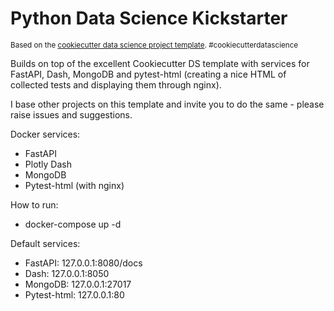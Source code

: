 Python Data Science Kickstarter 
==============================

<p><small>Based on the <a target="_blank" href="https://drivendata.github.io/cookiecutter-data-science/">cookiecutter data science project template</a>. #cookiecutterdatascience</small></p>

Builds on top of the excellent Cookiecutter DS template with services for FastAPI, Dash, MongoDB and pytest-html (creating a nice HTML of collected tests and displaying them through nginx).

I base other projects on this template and invite you to do the same - please raise issues and suggestions.

Docker services:
- FastAPI
- Plotly Dash
- MongoDB 
- Pytest-html (with nginx)

How to run:
* docker-compose up -d

Default services:
* FastAPI: 127.0.0.1:8080/docs
* Dash: 127.0.0.1:8050
* MongoDB: 127.0.0.1:27017
* Pytest-html: 127.0.0.1:80